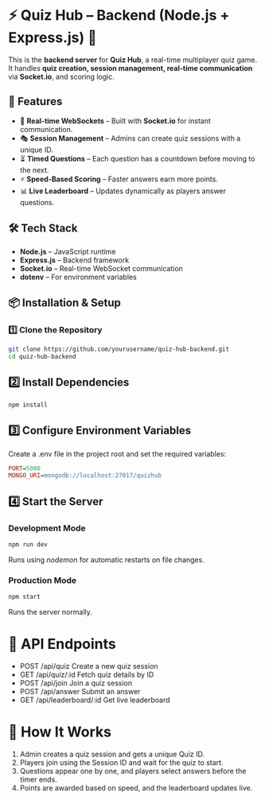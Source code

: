 # ⚡ Quiz Hub – Backend (Node.js + Express.js) 🎯  

This is the **backend server** for **Quiz Hub**, a real-time multiplayer quiz game. It handles **quiz creation, session management, real-time communication** via **Socket.io**, and scoring logic.  

## 🚀 Features  
- 🔌 **Real-time WebSockets** – Built with **Socket.io** for instant communication.  
- 🎭 **Session Management** – Admins can create quiz sessions with a unique ID.  
- ⏳ **Timed Questions** – Each question has a countdown before moving to the next.  
- ⚡ **Speed-Based Scoring** – Faster answers earn more points.  
- 📊 **Live Leaderboard** – Updates dynamically as players answer questions.  

## 🛠️ Tech Stack  
- **Node.js** – JavaScript runtime  
- **Express.js** – Backend framework  
- **Socket.io** – Real-time WebSocket communication  
- **dotenv** – For environment variables  

## 📦 Installation & Setup  

### 1️⃣ Clone the Repository  
```bash
git clone https://github.com/yourusername/quiz-hub-backend.git
cd quiz-hub-backend
```
## 2️⃣ Install Dependencies
```bash
npm install
```

## 3️⃣ Configure Environment Variables
Create a .env file in the project root and set the required variables:
```ini
PORT=5000
MONGO_URI=mongodb://localhost:27017/quizhub
```

## 4️⃣ Start the Server
### Development Mode
```bash
npm run dev
```
Runs using *nodemon* for automatic restarts on file changes.

### Production Mode
```bash
npm start
```
Runs the server normally.

# 🔗 API Endpoints
- POST    /api/quiz	            Create a new quiz session
- GET     /api/quiz/:id	        Fetch quiz details by ID
- POST	  /api/join	            Join a quiz session
- POST	  /api/answer	          Submit an answer
- GET	    /api/leaderboard/:id	Get live leaderboard

# 📌 How It Works
1. Admin creates a quiz session and gets a unique Quiz ID.
2. Players join using the Session ID and wait for the quiz to start.
3. Questions appear one by one, and players select answers before the timer ends.
4. Points are awarded based on speed, and the leaderboard updates live.

